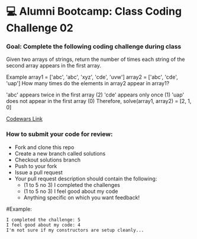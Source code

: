 # 💻 Alumni Bootcamp: Class Coding Challenge 02

### Goal: Complete the following coding challenge during class

Given two arrays of strings, return the number of times each string of the second array appears in the first array.

Example
array1 = ['abc', 'abc', 'xyz', 'cde', 'uvw']
array2 = ['abc', 'cde', 'uap']
How many times do the elements in array2 appear in array1?

'abc' appears twice in the first array (2)
'cde' appears only once (1)
'uap' does not appear in the first array (0)
Therefore, solve(array1, array2) = [2, 1, 0]

[Codewars Link](https://www.codewars.com/kata/59ca8e8e1a68b7de740001f4)


### How to submit your code for review:

- Fork and clone this repo
- Create a new branch called solutions
- Checkout solutions branch
- Push to your fork
- Issue a pull request
- Your pull request description should contain the following:
  - (1 to 5 no 3) I completed the challenges
  - (1 to 5 no 3) I feel good about my code
  - Anything specific on which you want feedback!

#Example:
```
I completed the challenge: 5
I feel good about my code: 4
I'm not sure if my constructors are setup cleanly...
```
